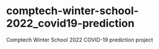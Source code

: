 # comptech-winter-school-2022_covid19-prediction
Comptech Winter School 2022 COVID-19 prediction project
